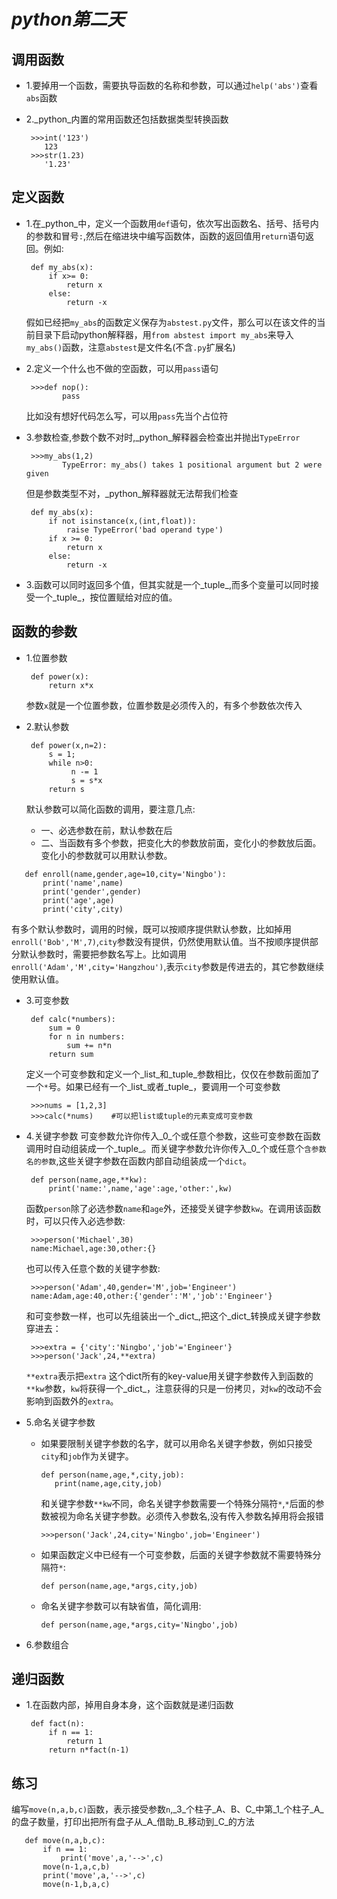 # **_python_**_第二天_

## **调用函数**

* 1.要掉用一个函数，需要执导函数的名称和参数，可以通过`help('abs')`查看`abs`函数
* 2._python_内置的常用函数还包括数据类型转换函数

  ```
   >>>int('123')
      123
   >>>str(1.23)
      '1.23'

  ```


## **定义函数**

* 1.在_python_中，定义一个函数用`def`语句，依次写出函数名、括号、括号内的参数和冒号`:`,然后在缩进块中编写函数体，函数的返回值用`return`语句返回。例如:

  ```
   def my_abs(x):
       if x>= 0:
           return x
       else:
           return -x

  ```

  假如已经把`my_abs`的函数定义保存为`abstest.py`文件，那么可以在该文件的当前目录下启动python解释器，用`from abstest import my_abs`来导入`my_abs()`函数，注意`abstest`是文件名\(不含`.py`扩展名\)

* 2.定义一个什么也不做的空函数，可以用`pass`语句

  ```
   >>>def nop():
          pass

  ```

  比如没有想好代码怎么写，可以用`pass`先当个占位符

* 3.参数检查,参数个数不对时,_python_解释器会检查出并抛出`TypeError`

  ```
   >>>my_abs(1,2)
          TypeError: my_abs() takes 1 positional argument but 2 were given

  ```

  但是参数类型不对，_python_解释器就无法帮我们检查

  ```
   def my_abs(x):
       if not isinstance(x,(int,float)):
           raise TypeError('bad operand type')
       if x >= 0:
           return x
       else:
           return -x

  ```

* 3.函数可以同时返回多个值，但其实就是一个_tuple_,而多个变量可以同时接受一个_tuple_，按位置赋给对应的值。


## **函数的参数**

* 1.位置参数

  ```
   def power(x):
       return x*x

  ```

  参数`x`就是一个位置参数，位置参数是必须传入的，有多个参数依次传入

* 2.默认参数

  ```
   def power(x,n=2):
       s = 1;
       while n>0:
            n -= 1
            s = s*x
       return s

  ```

  默认参数可以简化函数的调用，要注意几点:

  * 一、必选参数在前，默认参数在后
  * 二、当函数有多个参数，把变化大的参数放前面，变化小的参数放后面。变化小的参数就可以用默认参数。


```
   def enroll(name,gender,age=10,city='Ningbo'):
       print('name',name)
       print('gender',gender)
       print('age',age)
       print('city',city)

```

有多个默认参数时，调用的时候，既可以按顺序提供默认参数，比如掉用`enroll('Bob','M',7)`,`city`参数没有提供，仍然使用默认值。当不按顺序提供部分默认参数时，需要把参数名写上。比如调用`enroll('Adam','M',city='Hangzhou')`,表示`city`参数是传进去的，其它参数继续使用默认值。

* 3.可变参数

  ```
   def calc(*numbers):
       sum = 0
       for n in numbers:
           sum += n*n
       return sum

  ```

  定义一个可变参数和定义一个_list_和_tuple_参数相比，仅仅在参数前面加了一个`*`号。如果已经有一个_list_或者_tuple_，要调用一个可变参数

  ```
   >>>nums = [1,2,3]
   >>>calc(*nums)    #可以把list或tuple的元素变成可变参数

  ```

* 4.关键字参数 可变参数允许你传入_0_个或任意个参数，这些可变参数在函数调用时自动组装成一个_tuple_。而关键字参数允许你传入_0_个或任意个`含参数名的参数`,这些关键字参数在函数内部自动组装成一个`dict`。

  ```
   def person(name,age,**kw):
       print('name:',name,'age':age,'other:',kw)

  ```

  函数`person`除了必选参数`name`和`age`外，还接受关键字参数`kw`。在调用该函数时，可以只传入必选参数:

  ```
   >>>person('Michael',30)
   name:Michael,age:30,other:{}

  ```

  也可以传入任意个数的关键字参数:

  ```
   >>>person('Adam',40,gender='M',job='Engineer')
   name:Adam,age:40,other:{'gender':'M','job':'Engineer'}

  ```

  和可变参数一样，也可以先组装出一个_dict_,把这个_dict_转换成关键字参数穿进去：

  ```
   >>>extra = {'city':'Ningbo','job'='Engineer'}
   >>>person('Jack',24,**extra)

  ```

  `**extra`表示把`extra` 这个dict所有的key-value用关键字参数传入到函数的`**kw`参数，`kw`将获得一个_dict_，注意获得的只是一份拷贝，对`kw`的改动不会影响到函数外的`extra`。

* 5.命名关键字参数

  * 如果要限制关键字参数的名字，就可以用命名关键字参数，例如只接受`city`和`job`作为关键字。

    ```
    def person(name,age,*,city,job):
       print(name,age,city,job)

    ```

    和关键字参数`**kw`不同，命名关键字参数需要一个特殊分隔符`*`,`*`后面的参数被视为命名关键字参数。必须传入参数名,没有传入参数名掉用将会报错

    ```
    >>>person('Jack',24,city='Ningbo',job='Engineer')

    ```

  * 如果函数定义中已经有一个可变参数，后面的关键字参数就不需要特殊分隔符`*`:

    ```
    def person(name,age,*args,city,job)

    ```

  * 命名关键字参数可以有缺省值，简化调用:

    ```
    def person(name,age,*args,city='Ningbo',job)

    ```



* 6.参数组合

## **递归函数**

* 1.在函数内部，掉用自身本身，这个函数就是递归函数

  ```
   def fact(n):
       if n == 1:
           return 1
       return n*fact(n-1)

  ```


## **练习**

编写`move(n,a,b,c)`函数，表示接受参数`n`,_3_个柱子_A、B、C_中第_1_个柱子_A_的盘子数量，打印出把所有盘子从_A_借助_B_移动到_C_的方法

```
   def move(n,a,b,c):
       if n == 1:
           print('move',a,'-->',c)
       move(n-1,a,c,b)
       print('move',a,'-->',c)
       move(n-1,b,a,c)
```

